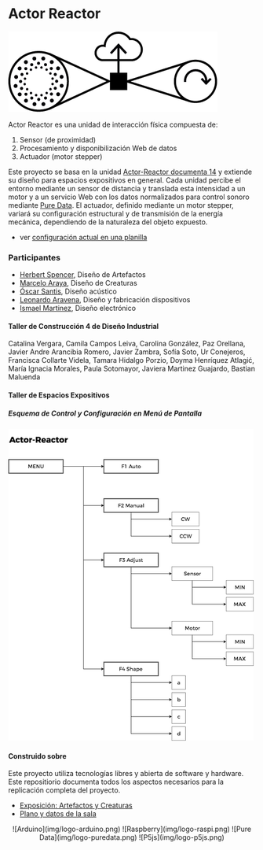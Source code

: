 # Actor Reactor

![Logo Actor Reactor](img/actor-reactor-logo.png)

Actor Reactor es una unidad de interacción física compuesta de:  

1. Sensor (de proximidad)
2. Procesamiento y disponibilización Web de datos
3. Actuador (motor stepper)

Este proyecto se basa en la unidad [Actor-Reactor documenta 14](https://github.com/amereida/actor-re-actor) y extiende su diseño para espacios expositivos en general. Cada unidad percibe el entorno mediante un sensor de distancia y translada esta intensidad a un motor y a un servicio Web con los datos normalizados para control sonoro mediante [Pure Data](https://puredata.info/). El actuador, definido mediante un motor stepper, variará su configuración estructural y de transmisión de la energía mecánica, dependiendo de la naturaleza del objeto expuesto.

* ver [configuración actual en una planilla](https://docs.google.com/spreadsheets/d/1H8SptrEivwXtSlFbvr6E0EB0E-gABvcepRMJ9xA1qTE/edit?usp=sharing) 

### Participantes

* [Herbert Spencer](http://wiki.ead.pucv.cl/index.php/Herbert_Spencer), Diseño de Artefactos
* [Marcelo Araya](http://wiki.ead.pucv.cl/index.php/Marcelo_Araya), Diseño de Creaturas
* [Óscar Santis](https://soundcloud.com/oscarsantis), Diseño acústico
* [Leonardo Aravena](http://wiki.ead.pucv.cl/index.php/Leonardo_Aravena), Diseño y fabricación dispositivos
* [Ismael Martinez](https://www.linkedin.com/in/ismael-martinez-8bb78ba3/), Diseño electrónico 

#### Taller de Construcción 4 de Diseño Industrial

Catalina Vergara, Camila Campos Leiva, Carolina González, Paz Orellana, Javier Andre Arancibia Romero, Javier Zambra, Sofía Soto, Ur Conejeros, Francisca Collarte Videla, Tamara Hidalgo Porzio, Doyma Henríquez Atlagić, María Ignacia Morales, Paula Sotomayor, Javiera Martinez Guajardo, Bastian Maluenda

#### Taller de Espacios Expositivos

##### Esquema de Control y Configuración en Menú de Pantalla

![Esquema de Control](img/actor-reactor-ai.png)

#### Construido sobre

Este proyecto utiliza tecnologías libres y abierta de software y hardware. Este repositiorio documenta todos los aspectos necesarios para la replicación completa del proyecto.

* [Exposición: Artefactos y Creaturas](http://eadpucv.github.io/actor-reactor)
* [Plano y datos de la sala](http://eadpucv.github.io/actor-reactor/www)

<p align=center>
![Arduino](img/logo-arduino.png)
![Raspberry](img/logo-raspi.png)
![Pure Data](img/logo-puredata.png)
![P5js](img/logo-p5js.png) 

